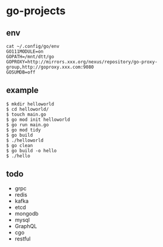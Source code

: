 # go-projects

## env

```shell
cat ~/.config/go/env
GO111MODULE=on
GOPATH=/mnt/dtt/go
GOPROXY=http://mirrors.xxx.org/nexus/repository/go-proxy-group,http://goproxy.xxx.com:9080
GOSUMDB=off
```


## example

```shell
$ mkdir helloworld
$ cd helloworld/
$ touch main.go
$ go mod init helloworld
$ go run main.go
$ go mod tidy
$ go build
$ ./helloworld
$ go clean
$ go build -o hello
$ ./hello
```


## todo

* grpc
* redis
* kafka
* etcd
* mongodb
* mysql
* GraphQL
* cgo
* restful
